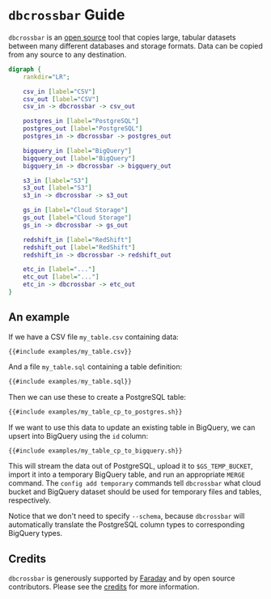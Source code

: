 # `dbcrossbar` Guide

`dbcrossbar` is an [open source][] tool that copies large, tabular datasets between many different databases and storage formats. Data can be copied from any source to any destination.

[open source]: https://github.com/dbcrossbar/dbcrossbar

```dot process
digraph {
    rankdir="LR";

    csv_in [label="CSV"]
    csv_out [label="CSV"]
    csv_in -> dbcrossbar -> csv_out

    postgres_in [label="PostgreSQL"]
    postgres_out [label="PostgreSQL"]
    postgres_in -> dbcrossbar -> postgres_out

    bigquery_in [label="BigQuery"]
    bigquery_out [label="BigQuery"]
    bigquery_in -> dbcrossbar -> bigquery_out

    s3_in [label="S3"]
    s3_out [label="S3"]
    s3_in -> dbcrossbar -> s3_out

    gs_in [label="Cloud Storage"]
    gs_out [label="Cloud Storage"]
    gs_in -> dbcrossbar -> gs_out

    redshift_in [label="RedShift"]
    redshift_out [label="RedShift"]
    redshift_in -> dbcrossbar -> redshift_out

    etc_in [label="..."]
    etc_out [label="..."]
    etc_in -> dbcrossbar -> etc_out
}
```

## An example

If we have a CSV file `my_table.csv` containing data:

```csv
{{#include examples/my_table.csv}}
```

And a file `my_table.sql` containing a table definition:

```sql
{{#include examples/my_table.sql}}
```

Then we can use these to create a PostgreSQL table:

```sh
{{#include examples/my_table_cp_to_postgres.sh}}
```

If we want to use this data to update an existing table in BigQuery, we can upsert into BigQuery using the `id` column:

```sh
{{#include examples/my_table_cp_to_bigquery.sh}}
```

This will stream the data out of PostgreSQL, upload it to `$GS_TEMP_BUCKET`, import it into a temporary BigQuery table, and run an appropriate `MERGE` command. The `config add temporary` commands tell `dbcrossbar` what cloud bucket and BigQuery dataset should be used for temporary files and tables, respectively.

Notice that we don't need to specify `--schema`, because `dbcrossbar` will automatically translate the PostgreSQL column types to corresponding BigQuery types.

## Credits

`dbcrossbar` is generously supported by [Faraday](http://faraday.io/) and by open source contributors. Please see the [credits](./credits.html) for more information.
